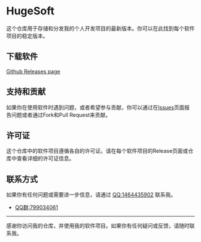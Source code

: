# HugeSoft

这个仓库用于存储和分发我的个人开发项目的最新版本。你可以在此找到每个软件项目的稳定版本。

## 下载软件

[Github Releases page](../../releases)


## 支持和贡献

如果你在使用软件时遇到问题，或者希望参与贡献，你可以通过在[Issues](../../issues)页面报告问题或者通过Fork和Pull Request来贡献。

## 许可证

这个仓库中的软件项目遵循各自的许可证。请在每个软件项目的Release页面或仓库中查看详细的许可证信息。

## 联系方式

如果你有任何问题或需要进一步信息，请通过 [QQ:1464435902](http://wpa.qq.com/msgrd?v=3&uin=1464435902&site=qq&menu=yes) 联系我。

- <a target="_blank" href="https://qm.qq.com/cgi-bin/qm/qr?k=20DOBs-1DGGSn7yOm8D4irajsRD1Z-wf&jump_from=webapi&authKey=fPv6JfZjlo14bKvQAG9tAqEhGbShAFDfS5XqN27cWkPXJCSJpRYwGKurI8YDgYav">QQ群:799034061</a>

---

感谢你访问我的仓库，并使用我的软件项目。如果你有任何疑问或反馈，请随时联系我。
